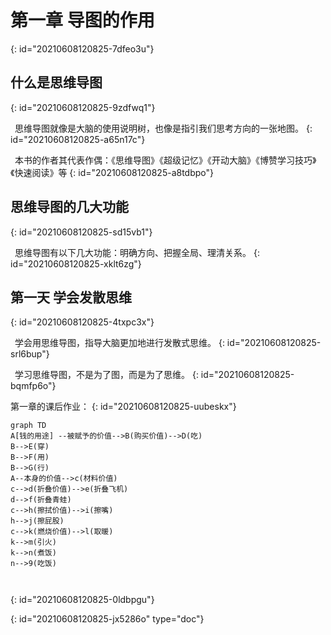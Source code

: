 # 第一章 导图的作用
{: id="20210608120825-7dfeo3u"}

## 什么是思维导图
{: id="20210608120825-9zdfwq1"}

&ensp;思维导图就像是大脑的使用说明树，也像是指引我们思考方向的一张地图。
{: id="20210608120825-a65n17c"}

&ensp;本书的作者其代表作偶：《思维导图》《超级记忆》《开动大脑》《博赞学习技巧》《快速阅读》等
{: id="20210608120825-a8tdbpo"}

## 思维导图的几大功能
{: id="20210608120825-sd15vb1"}

&ensp;思维导图有以下几大功能：明确方向、把握全局、理清关系。
{: id="20210608120825-xklt6zg"}

## 第一天 学会发散思维
{: id="20210608120825-4txpc3x"}

&ensp;学会用思维导图，指导大脑更加地进行发散式思维。
{: id="20210608120825-srl6bup"}

&ensp;学习思维导图，不是为了图，而是为了思维。
{: id="20210608120825-bqmfp6o"}

第一章的课后作业：
{: id="20210608120825-uubeskx"}

```mermaid
graph TD
A[钱的用途] --被赋予的价值-->B(购买价值)-->D(吃)
B-->E(穿)
B-->F(用)
B-->G(行)
A--本身的价值-->c(材料价值)
c-->d(折叠价值)-->e(折叠飞机)
d-->f(折叠青蛙)
c-->h(擦拭价值)-->i(擦嘴)
h-->j(擦屁股)
c-->k(燃烧价值)-->l(取暖)
k-->m(引火)
k-->n(煮饭)
n-->9(吃饭)



```
{: id="20210608120825-0ldbpgu"}


{: id="20210608120825-jx5286o" type="doc"}
